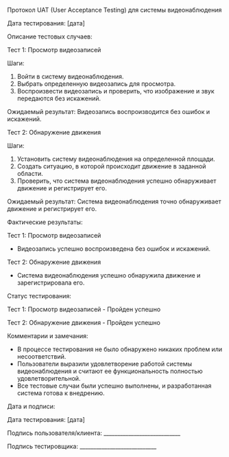 Протокол UAT (User Acceptance Testing) для системы видеонаблюдения

Дата тестирования: [дата]

Описание тестовых случаев:

Тест 1: Просмотр видеозаписей

Шаги:
  1. Войти в систему видеонаблюдения.
  2. Выбрать определенную видеозапись для просмотра.
  3. Воспроизвести видеозапись и проверить, что изображение и звук передаются без искажений.

Ожидаемый результат: Видеозапись воспроизводится без ошибок и искажений.

Тест 2: Обнаружение движения

Шаги:
  1. Установить систему видеонаблюдения на определенной площади.
  2. Создать ситуацию, в которой происходит движение в заданной области.
  3. Проверить, что система видеонаблюдения успешно обнаруживает движение и регистрирует его.
 
Ожидаемый результат: Система видеонаблюдения точно обнаруживает движение и регистрирует его.

Фактические результаты:

Тест 1: Просмотр видеозаписей
- Видеозапись успешно воспроизведена без ошибок и искажений.

Тест 2: Обнаружение движения
- Система видеонаблюдения успешно обнаружила движение и зарегистрировала его.

Статус тестирования:

Тест 1: Просмотр видеозаписей - Пройден успешно

Тест 2: Обнаружение движения - Пройден успешно

Комментарии и замечания:
- В процессе тестирования не было обнаружено никаких проблем или несоответствий.
- Пользователи выразили удовлетворение работой системы видеонаблюдения и считают ее функциональность полностью удовлетворительной.
- Все тестовые случаи были успешно выполнены, и разработанная система готова к внедрению.

Дата и подписи:

Дата тестирования: [дата]

Подпись пользователя/клиента: ____________________________

Подпись тестировщика: ____________________________
